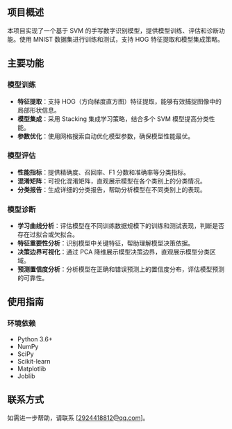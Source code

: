 ## 项目概述

本项目实现了一个基于 SVM 的手写数字识别模型，提供模型训练、评估和诊断功能。使用 MNIST 数据集进行训练和测试，支持 HOG 特征提取和模型集成策略。

## 主要功能

### 模型训练

- **特征提取**：支持 HOG（方向梯度直方图）特征提取，能够有效捕捉图像中的局部形状信息。
- **模型集成**：采用 Stacking 集成学习策略，结合多个 SVM 模型提高分类性能。
- **参数优化**：使用网格搜索自动优化模型参数，确保模型性能最优。

### 模型评估

- **性能指标**：提供精确度、召回率、F1 分数和准确率等分类指标。
- **混淆矩阵**：可视化混淆矩阵，直观展示模型在各个类别上的分类情况。
- **分类报告**：生成详细的分类报告，帮助分析模型在不同类别上的表现。

### 模型诊断

- **学习曲线分析**：评估模型在不同训练数据规模下的训练和测试表现，判断是否存在过拟合或欠拟合。
- **特征重要性分析**：识别模型中关键特征，帮助理解模型决策依据。
- **决策边界可视化**：通过 PCA 降维展示模型决策边界，直观展示模型分类区域。
- **预测置信度分析**：分析模型在正确和错误预测上的置信度分布，评估模型预测的可靠性。

## 使用指南

### 环境依赖

- Python 3.6+
- NumPy
- SciPy
- Scikit-learn
- Matplotlib
- Joblib

## 联系方式

如需进一步帮助，请联系 [[2924418812@qq.com](mailto:2924418812@qq.com)]。